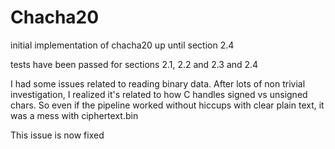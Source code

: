 # Chacha20

initial implementation of chacha20 up until section 2.4

tests have been passed for sections 2.1, 2.2 and 2.3 and 2.4



I had some issues related to reading binary data. After lots of non trivial investigation, I realized it's related to how C handles signed vs unsigned chars. So even if the pipeline worked without hiccups with clear plain text, it was a mess with ciphertext.bin

This issue is now fixed


